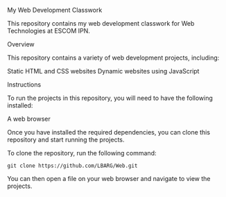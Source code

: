 My Web Development Classwork

This repository contains my web development classwork for Web Technologies at ESCOM IPN.

Overview

This repository contains a variety of web development projects, including:

   Static HTML and CSS websites
   Dynamic websites using JavaScript

Instructions

To run the projects in this repository, you will need to have the following installed:

   A web browser

Once you have installed the required dependencies, you can clone this repository and start running the projects.

To clone the repository, run the following command:

	git clone https://github.com/LBARG/Web.git

You can then open a file on your web browser and navigate to view the projects. 
